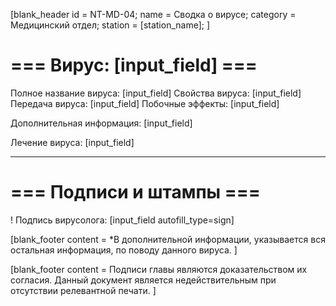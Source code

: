 [blank_header
id = NT-MD-04;
name = Сводка о вирусе;
category = Медицинский отдел;
station = [station_name];
]

# === Вирус: [input_field] ===

Полное название вируса: [input_field]
Свойства вируса: [input_field]
Передача вируса: [input_field]
Побочные эффекты: [input_field]
<br>

Дополнительная информация: [input_field]
<br>

Лечение вируса: [input_field]

---

# === Подписи и штампы ===

! Подпись вирусолога: [input_field autofill_type=sign]

[blank_footer
content = *В дополнительной информации, указывается вся остальная информация, по поводу данного вируса.
]

[blank_footer
content = Подписи главы являются доказательством их согласия.
Данный документ является недействительным при отсутствии релевантной печати.
]
